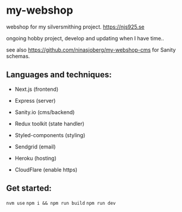 # my-webshop
webshop for my silversmithing project. https://njs925.se

ongoing hobby project, develop and updating when I have time..

see also https://github.com/ninasjoberg/my-webshop-cms for Sanity schemas.


## Languages and techniques:
- Next.js (frontend)
- Express (server)
- Sanity.io (cms/backend)
- Redux toolkit (state handler)
- Styled-components (styling)
- Sendgrid (email)

- Heroku (hosting)
- CloudFlare (enable https)


## Get started:
`nvm use`
`npm i && npm run build`
`npm run dev`